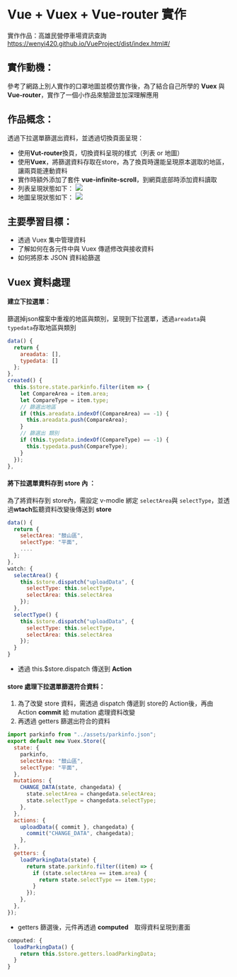 # Vue + Vuex + Vue-router 實作

實作作品：高雄民營停車場資訊查詢
https://wenyi420.github.io/VueProject/dist/index.html#/

實作動機：
----------------
參考了網路上別人實作的口罩地圖並模仿實作後，為了結合自己所學的 **Vuex** 與 **Vue-router**，實作了一個小作品來驗證並加深理解應用

作品概念：
----------------
透過下拉選單篩選出資料，並透過切換頁面呈現：
* 使用**Vut-router**換頁，切換資料呈現的樣式（列表 or 地圖）
* 使用**Vuex**，將篩選資料存取在store，為了換頁時還能呈現原本選取的地區，讓兩頁能連動資料
* 實作時額外添加了套件 **vue-infinite-scroll**，到網頁底部時添加資料讀取
* 列表呈現狀態如下：
![](https://i.imgur.com/UJfkbs7.png)
* 地圖呈現狀態如下：
![](https://i.imgur.com/Buf3Tpe.jpg)




主要學習目標：
-------------
* 透過 Vuex 集中管理資料
* 了解如何在各元件中與 Vuex 傳遞修改與接收資料
* 如何將原本 JSON 資料給篩選


Vuex 資料處理
--------------

#### 建立下拉選單：
篩選掉json檔案中重複的地區與類別，呈現到下拉選單，透過`areadata`與`typedata`存取地區與類別
```javascript
data() {
  return {
    areadata: [],
    typedata: []
  };
},
created() {
  this.$store.state.parkinfo.filter(item => {
    let CompareArea = item.area;
    let CompareType = item.type;
    // 篩選出地區
    if (this.areadata.indexOf(CompareArea) == -1) {
      this.areadata.push(CompareArea);
    }
    // 篩選出 類別
    if (this.typedata.indexOf(CompareType) == -1) {
      this.typedata.push(CompareType);
    }
  });
},
```

#### 將下拉選單資料存到 store 內 ：

為了將資料存到 store內，需設定 v-modle 綁定 `selectArea`與 `selectType`，並透過**wtach**監聽資料改變後傳送到 **store**

```javascript
data() {
  return {
    selectArea: "鼓山區",
    selectType: "平面",
    ....
  };
},
watch: {
  selectArea() {
    this.$store.dispatch("uploadData", {
      selectType: this.selectType,
      selectArea: this.selectArea
    });
  },
  selectType() {
    this.$store.dispatch("uploadData", {
      selectType: this.selectType,
      selectArea: this.selectArea
    });
  }
}
```

* 透過 this.$store.dispatch 傳送到 **Action**

#### store 處理下拉選單篩選符合資料：

1. 為了改變 store 資料，需透過 dispatch 傳遞到 store的 Action後，再由 Action **commit** 給 mutation 處理資料改變
2. 再透過 getters 篩選出符合的資料
```javascript
import parkinfo from "../assets/parkinfo.json";
export default new Vuex.Store({
  state: {
    parkinfo,
    selectArea: "鼓山區",
    selectType: "平面",
  },
  mutations: {
    CHANGE_DATA(state, changedata) {
      state.selectArea = changedata.selectArea;
      state.selectType = changedata.selectType;
    },
  },
  actions: {
    uploadData({ commit }, changedata) {
      commit("CHANGE_DATA", changedata);
    },
  },
  getters: {
    loadParkingData(state) {
      return state.parkinfo.filter((item) => {
        if (state.selectArea == item.area) {
          return state.selectType == item.type;
        }
      });
    },
  },
});
```

* getters 篩選後，元件再透過 **computed**　取得資料呈現到畫面
```javascript
computed: {
  loadParkingData() {
    return this.$store.getters.loadParkingData;
  }
}
```
